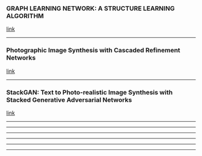 ### GRAPH LEARNING NETWORK: A STRUCTURE LEARNING ALGORITHM
[link](https://openreview.net/pdf?id=HylRk2A5FQ)


<!--- *********************************************************************************************************************************************** --->
--- 

### Photographic Image Synthesis with Cascaded Refinement Networks
[link](https://arxiv.org/pdf/1707.09405.pdf)




<!--- *********************************************************************************************************************************************** --->
--- 

### StackGAN: Text to Photo-realistic Image Synthesis with Stacked Generative Adversarial Networks
[link](https://arxiv.org/pdf/1612.03242v2.pdf)





<!--- *********************************************************************************************************************************************** --->
--- 




<!--- *********************************************************************************************************************************************** --->
--- 





<!--- *********************************************************************************************************************************************** --->
--- 





<!--- *********************************************************************************************************************************************** --->
--- 





<!--- *********************************************************************************************************************************************** --->
--- 





<!--- *********************************************************************************************************************************************** --->
--- 
